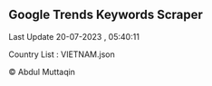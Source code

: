 

## Google Trends Keywords Scraper 
 
Last Update 20-07-2023 , 05:40:11

Country List :
VIETNAM.json



© Abdul Muttaqin 
